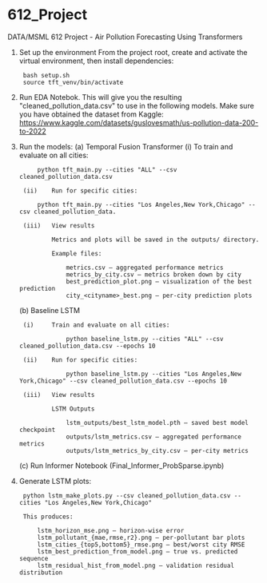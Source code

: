 # 612_Project
DATA/MSML 612 Project - Air Pollution Forecasting Using Transformers

1. Set up the environment
    From the project root, create and activate the virtual environment, then install dependencies:

        bash setup.sh
        source tft_venv/bin/activate
2. Run EDA Notebok. This will give you the resulting "cleaned_pollution_data.csv" to use in the following models. Make sure you have obtained the dataset from Kaggle: https://www.kaggle.com/datasets/guslovesmath/us-pollution-data-200-to-2022

3. Run the models:
    (a) Temporal Fusion Transformer
        (i)     To train and evaluate on all cities:

            python tft_main.py --cities "ALL" --csv cleaned_pollution_data.csv

        (ii)    Run for specific cities:
        
            python tft_main.py --cities "Los Angeles,New York,Chicago" --csv cleaned_pollution_data.

        (iii)   View results

                Metrics and plots will be saved in the outputs/ directory.

                Example files:

                    metrics.csv – aggregated performance metrics
                    metrics_by_city.csv – metrics broken down by city
                    best_prediction_plot.png – visualization of the best prediction
                    city_<cityname>_best.png – per-city prediction plots
                    
    (b) Baseline LSTM

        (i)     Train and evaluate on all cities:

                    python baseline_lstm.py --cities "ALL" --csv cleaned_pollution_data.csv --epochs 10

        (ii)    Run for specific cities:

                    python baseline_lstm.py --cities "Los Angeles,New York,Chicago" --csv cleaned_pollution_data.csv --epochs 10

        (iii)   View results

                LSTM Outputs

                    lstm_outputs/best_lstm_model.pth – saved best model checkpoint
                    outputs/lstm_metrics.csv – aggregated performance metrics
                    outputs/lstm_metrics_by_city.csv – per-city metrics
    (c) Run Informer Notebook (Final_Informer_ProbSparse.ipynb)

5. Generate LSTM plots:

        python lstm_make_plots.py --csv cleaned_pollution_data.csv --cities "Los Angeles,New York,Chicago"

        This produces:

            lstm_horizon_mse.png – horizon-wise error
            lstm_pollutant_{mae,rmse,r2}.png – per-pollutant bar plots
            lstm_cities_{top5,bottom5}_rmse.png – best/worst city RMSE
            lstm_best_prediction_from_model.png – true vs. predicted sequence
            lstm_residual_hist_from_model.png – validation residual distribution

